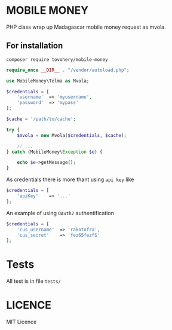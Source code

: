 # MOBILE MONEY
PHP class wrap up Madagascar mobile money request as mvola.

## For installation
`composer require tovohery/mobile-money`


```php
require_once __DIR__ . "/vendor/autoload.php";

use MobileMoney\Telma as Mvola;

$credentials = [
	'username'	=> 'myusername',
	'password'  => 'mypass'
];

$cache = '/path/to/cache';

try {
	$mvola = new Mvola($credentials, $cache);

	// ...
} catch (MobileMoney\Exception $e) {

	echo $e->getMessage();
}

```
As credentials there is more thant using `api key` like
```php
$credentials = [
	'apiKey'	=> '...'
];
```
An example of using `OAuth2` authentification
```php
$credentials = [
	'cus_username'	=> 'rakotofra',
	'cus_secret'	=> 'fez65fezfS'
];
```


# Tests
All test is in file `tests/` 

# LICENCE
MIT Licence